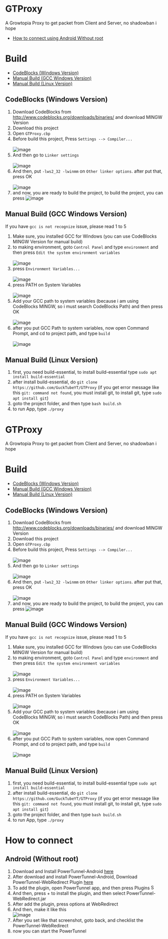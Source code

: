 # GTProxy
A Growtopia Proxy to get packet from Client and Server, no shadowban i hope<br>
- [How to connect using Android Without root](https://github.com/GuckTubeYT/GTProxy#android-without-root)
# Build
- [CodeBlocks (Windows Version)](https://github.com/GuckTubeYT/GTProxy/#codeblocks-windows-version)
- [Manual Build (GCC Windows Version)](https://github.com/GuckTubeYT/GTProxy/#manual-build-gcc-windows-version)
- [Manual Build (Linux Version)](https://github.com/GuckTubeYT/GTProxy/blob/main/README.md#manual-build-linux-version)
## CodeBlocks (Windows Version)
1. Download CodeBlocks from http://www.codeblocks.org/downloads/binaries/ and download MINGW Version
2. Download this project
3. Open `GTProxy.cbp`
4. Before build this project, Press `Settings --> Compiler...`<br><br>
![image](https://user-images.githubusercontent.com/56192597/216290797-e8e78f02-d576-4235-86c8-53b28dc61813.png)
5. And then go to `Linker settings`<br><br>
![image](https://user-images.githubusercontent.com/56192597/216291324-0becc6b8-b575-4554-994a-32475d316451.png)
6. And then, put `-lws2_32 -lwinmm` on `Other linker options`. after put that, press OK <br><br>
![image](https://user-images.githubusercontent.com/56192597/216291666-1b87ddfa-2938-4c20-96d8-a6a828c36e77.png)
7. and now, you are ready to build the project, to build the project, you can press ![image](https://user-images.githubusercontent.com/56192597/216292002-8de7d903-c974-4a37-bda4-e0f8917342e3.png)
## Manual Build (GCC Windows Version)
If you have `gcc is not recognize` issue, please read 1 to 5
1. Make sure, you installed GCC for Windows (you can use CodeBlocks MINGW Version for manual build)
2. to making environment, goto `Control Panel` and type `environment` and then press `Edit the system environment variables`<br><br>
![image](https://user-images.githubusercontent.com/56192597/216309023-f02bbaa0-5c0c-499e-96e6-3ee622c66d1c.png)
3. press `Environment Variables...`<br><br>
![image](https://user-images.githubusercontent.com/56192597/216309414-ee4ff480-716a-4a12-ad5c-1b32eae45018.png)
4. press PATH on System Variables<br><br>
![image](https://user-images.githubusercontent.com/56192597/216310063-9661f608-f338-4e88-8614-5a1754b7bfec.png)
5. Add your GCC path to system variables (because i am using CodeBlocks MINGW, so i must search CodeBlocks Path) and then press OK <br><br>
![image](https://user-images.githubusercontent.com/56192597/216310430-c2d1c2b7-ea67-431d-9ff5-48c273523890.png)
6. after you put GCC Path to system variables, now open Command Prompt, and cd to project path, and type `build`<br><br>
![image](https://user-images.githubusercontent.com/56192597/216310843-8442f295-5769-42e7-86f6-ce74f6ff4dc8.png)
## Manual Build (Linux Version)
1. first, you need build-essential, to install build-essential type `sudo apt install build-essential`
2. after install build-essential, do `git clone https://github.com/GuckTubeYT/GTProxy` (if you get error message like this `git: command not found`, you must install git, to install git, type `sudo apt install git`)
3. goto the project folder, and then type `bash build.sh`
4. to run App, type `./proxy`
# GTProxy
A Growtopia Proxy to get packet from Client and Server, no shadowban i hope<br>
# Build
- [CodeBlocks (Windows Version)](https://github.com/GuckTubeYT/GTProxy/#codeblocks-windows-version)
- [Manual Build (GCC Windows Version)](https://github.com/GuckTubeYT/GTProxy/#manual-build-gcc-windows-version)
- [Manual Build (Linux Version)](https://github.com/GuckTubeYT/GTProxy/blob/main/README.md#manual-build-linux-version)
## CodeBlocks (Windows Version)
1. Download CodeBlocks from http://www.codeblocks.org/downloads/binaries/ and download MINGW Version
2. Download this project
3. Open `GTProxy.cbp`
4. Before build this project, Press `Settings --> Compiler...`<br><br>
![image](https://user-images.githubusercontent.com/56192597/216290797-e8e78f02-d576-4235-86c8-53b28dc61813.png)
5. And then go to `Linker settings`<br><br>
![image](https://user-images.githubusercontent.com/56192597/216291324-0becc6b8-b575-4554-994a-32475d316451.png)
6. And then, put `-lws2_32 -lwinmm` on `Other linker options`. after put that, press OK <br><br>
![image](https://user-images.githubusercontent.com/56192597/216291666-1b87ddfa-2938-4c20-96d8-a6a828c36e77.png)
7. and now, you are ready to build the project, to build the project, you can press ![image](https://user-images.githubusercontent.com/56192597/216292002-8de7d903-c974-4a37-bda4-e0f8917342e3.png)
## Manual Build (GCC Windows Version)
If you have `gcc is not recognize` issue, please read 1 to 5
1. Make sure, you installed GCC for Windows (you can use CodeBlocks MINGW Version for manual build)
2. to making environment, goto `Control Panel` and type `environment` and then press `Edit the system environment variables`<br><br>
![image](https://user-images.githubusercontent.com/56192597/216309023-f02bbaa0-5c0c-499e-96e6-3ee622c66d1c.png)
3. press `Environment Variables...`<br><br>
![image](https://user-images.githubusercontent.com/56192597/216309414-ee4ff480-716a-4a12-ad5c-1b32eae45018.png)
4. press PATH on System Variables<br><br>
![image](https://user-images.githubusercontent.com/56192597/216310063-9661f608-f338-4e88-8614-5a1754b7bfec.png)
5. Add your GCC path to system variables (because i am using CodeBlocks MINGW, so i must search CodeBlocks Path) and then press OK <br><br>
![image](https://user-images.githubusercontent.com/56192597/216310430-c2d1c2b7-ea67-431d-9ff5-48c273523890.png)
6. after you put GCC Path to system variables, now open Command Prompt, and cd to project path, and type `build`<br><br>
![image](https://user-images.githubusercontent.com/56192597/216310843-8442f295-5769-42e7-86f6-ce74f6ff4dc8.png)
## Manual Build (Linux Version)
1. first, you need build-essential, to install build-essential type `sudo apt install build-essential`
2. after install build-essential, do `git clone https://github.com/GuckTubeYT/GTProxy` (if you get error message like this `git: command not found`, you must install git, to install git, type `sudo apt install git`)
3. goto the project folder, and then type `bash build.sh`
4. to run App, type `./proxy`

# How to connect
## Android (Without root)
1. Download and Install PowerTunnel-Android [here](https://github.com/krlvm/PowerTunnel-Android/releases/)
2. After download and install PowerTunnel-Android, Download PowerTunnel-WebRedirect Plugin [here](https://github.com/GuckTubeYT/PowerTunnel-WebRedirect)
3. To add the plugin, open PowerTunnel app, and then press Plugins <img width="15" alt="Screenshot 2023-02-15 070749" src="https://user-images.githubusercontent.com/56192597/218891777-6fc0be5c-13ad-49dd-8bcd-a578085fdc49.png">
4. And then, press + to install the plugin, and then select PowerTunnel-WebRedirect.jar
5. After add the plugin, press options at WebRedirect
6. And then, make it like this<br>
![image](https://user-images.githubusercontent.com/56192597/218891227-2c8f7867-097a-4e56-8841-e9e32dd3ee08.png)<br>
7. After you set like that screenshot, goto back, and checklist the PowerTunnel-WebRedirect
8. now you can start the PowerTunnel
